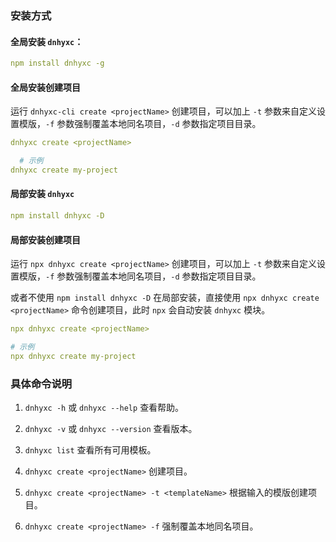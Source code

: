 ### 安装方式

#### 全局安装 `dnhyxc`：

```yaml
npm install dnhyxc -g
```

#### 全局安装创建项目

运行 `dnhyxc-cli create <projectName>` 创建项目，可以加上 `-t` 参数来自定义设置模版，`-f` 参数强制覆盖本地同名项目，`-d`
参数指定项目目录。

```yaml
dnhyxc create <projectName>

  # 示例
dnhyxc create my-project
```

#### 局部安装 `dnhyxc`

```yaml
npm install dnhyxc -D
```

#### 局部安装创建项目

运行 `npx dnhyxc create <projectName>` 创建项目，可以加上 `-t` 参数来自定义设置模版，`-f` 参数强制覆盖本地同名项目，`-d`
参数指定项目目录。

或者不使用 `npm install dnhyxc -D` 在局部安装，直接使用 `npx dnhyxc create <projectName>` 命令创建项目，此时 `npx` 会自动安装 `dnhyxc` 模块。

```yaml
npx dnhyxc create <projectName>

# 示例
npx dnhyxc create my-project
```

### 具体命令说明

1. `dnhyxc -h` 或 `dnhyxc --help` 查看帮助。

2. `dnhyxc -v` 或 `dnhyxc --version` 查看版本。

3. `dnhyxc list` 查看所有可用模板。

4. `dnhyxc create <projectName>` 创建项目。

5. `dnhyxc create <projectName> -t <templateName>` 根据输入的模版创建项目。

6. `dnhyxc create <projectName> -f` 强制覆盖本地同名项目。
